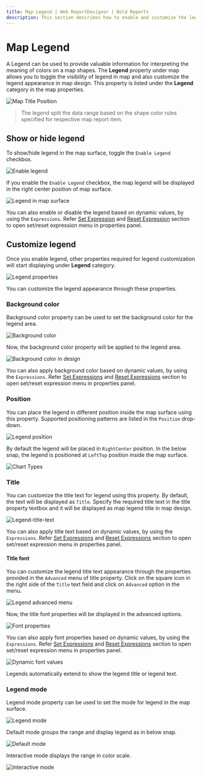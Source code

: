 ```yaml
---
title: Map Legend | Web ReportDesigner | Bold Reports
description: This section describes how to enable and customize the legend in Map Report Item with the Bold Report Designer.
---
```


# Map Legend

A Legend can be used to provide valuable information for interpreting the meaning of colors on a map shapes. The **Legend** property under map allows you to toggle the visibility of legend in map and also customize the legend appearance in map design. This property is listed under the **Legend** category in the map properties.

![Map Title Position](/static/assets/on-premise/images/report-designer/report-items/map/legend/initial-state.png)

> The legend split the data range based on the shape color rules specified for respective map report item.

## Show or hide legend

To show/hide legend in the map surface, toggle the `Enable Legend` checkbox.

![Enable legend](/static/assets/on-premise/images/report-designer/report-items/chart/show-legend/show-legend-checkbox.png)

If you enable the `Enable Legend` checkbox, the map legend will be displayed in the right center position of map surface.

![Legend in map surface](/static/assets/on-premise/images/report-designer/report-items/map/legend/legend-in-map-surface.png)

You can also enable or disable the legend based on dynamic values, by using the `Expressions`. Refer [Set Expression](/report-designer/compose-report/properties-panel/#set-expression) and [Reset Expression](/report-designer/compose-report/properties-panel/#reset-expression) section to open set/reset expression menu in properties panel.

## Customize legend

Once you enable legend, other properties required for legend customization will start displaying under **Legend** category.

![Legend properties](/static/assets/on-premise/images/report-designer/report-items/map/legend/legend-dependent-properties.png)

You can customize the legend appearance through these properties.

### Background color

Background color property can be used to set the background color for the legend area.

![Background color](/static/assets/on-premise/images/report-designer/report-items/map/legend/back-ground-color.png)

Now, the background color property will be applied to the legend area.

![Background color in design](/static/assets/on-premise/images/report-designer/report-items/map/legend/bg-color-in-design.png)

You can also apply background color based on dynamic values, by using the `Expressions`. Refer [Set Expressions](/report-designer/compose-report/properties-panel/#set-expression) and [Reset Expressions](/report-designer/compose-report/properties-panel/#reset-expression) section to open set/reset expression menu in properties panel.

### Position

You can place the legend in different position inside the map surface using this property. Supported positioning patterns are listed in the `Position` drop-down.

![Legend position](/static/assets/on-premise/images/report-designer/report-items/map/legend/position.png)

By default the legend will be placed in `RightCenter` position. In the below snap, the legend is positioned at `LeftTop` position inside the map surface.

![Chart Types](/static/assets/on-premise/images/report-designer/report-items/map/legend/left-top-position.png)

### Title

You can customize the title text for legend using this property. By default, the text will be displayed as `Title`. Specify the required title text in the title property textbox and it will be displayed as map legend title in map design.

![Legend-title-text](/static/assets/on-premise/images/report-designer/report-items/map/legend/title.png)

You can also apply title text based on dynamic values, by using the `Expressions`. Refer [Set Expressions](/report-designer/compose-report/properties-panel/#set-expression) and [Reset Expressions](/report-designer/compose-report/properties-panel/#reset-expression) section to open set/reset expression menu in properties panel.

#### Title font

You can customize the legend title text appearance through the properties provided in the `Advanced` menu of title property. Click on the square icon in the right side of the `Title` text field and click on `Advanced` option in the menu.

![Legend advanced menu](/static/assets/on-premise/images/report-designer/report-items/map/legend/advanced-menu.png)

Now, the title font properties will be displayed in the advanced options.

![Font properties](/static/assets/on-premise/images/report-designer/report-items/map/legend/font-properties.png)

You can also apply font properties based on dynamic values, by using the `Expressions`. Refer [Set Expressions](/report-designer/compose-report/properties-panel/#set-expression) and [Reset Expressions](/report-designer/compose-report/properties-panel/#reset-expression) section to open set/reset expression menu in properties panel.

![Dynamic font values](/static/assets/on-premise/images/report-designer/report-items/map/legend/font-expression.png)

Legends automatically extend to show the legend title or legend text.

### Legend mode

Legend mode property can be used to set the mode for legend in the map surface.

![Legend mode](/static/assets/on-premise/images/report-designer/report-items/map/legend/mode.png)

Default mode groups the range and display legend as in below snap.

![Default mode](/static/assets/on-premise/images/report-designer/report-items/map/legend/default-mode.png)

Interactive mode displays the range in color scale.

![Interactive mode](/static/assets/on-premise/images/report-designer/report-items/map/legend/interactive-mode.png)